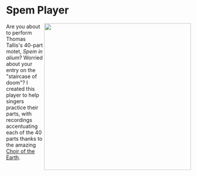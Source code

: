 # Spem Player

<img src=assets/SpemPlayer.png align=right width=400 />

Are you about to perform Thomas Tallis's 40-part motet, _Spem in alium_?  Worried about your entry on the "staircase of doom"?  I created this player to help singers practice their parts, with recordings accentuating each of the 40 parts 
thanks to the amazing [Choir of the Earth](https://www.choiroftheearth.com "Choir of the Earth").


